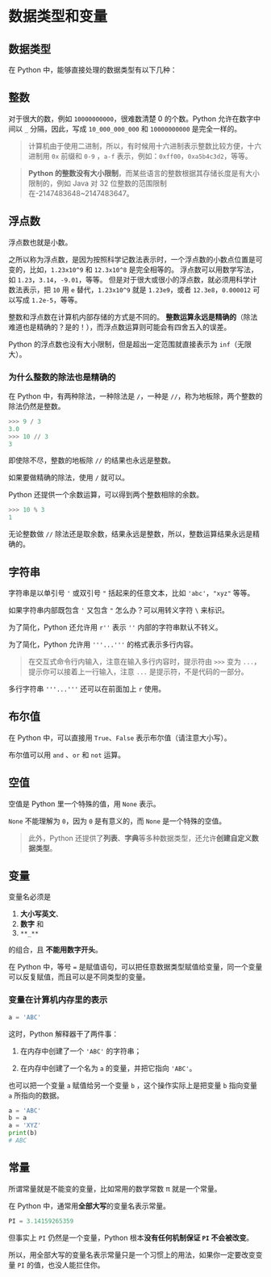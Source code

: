 # 数据类型和变量

## 数据类型

在 Python 中，能够直接处理的数据类型有以下几种：

## 整数

对于很大的数，例如 `10000000000`，很难数清楚 0 的个数。Python 允许在数字中间以 `_` 分隔，因此，写成 `10_000_000_000` 和 `10000000000` 是完全一样的。

> 计算机由于使用二进制，所以，有时候用十六进制表示整数比较方便，十六进制用 `0x` 前缀和 `0-9` ，`a-f` 表示，例如：`0xff00`，`0xa5b4c3d2`，等等。

> **Python 的整数没有大小限制**，而某些语言的整数根据其存储长度是有大小限制的，例如 Java 对 32 位整数的范围限制在-2147483648~2147483647。

## 浮点数

浮点数也就是小数。

之所以称为浮点数，是因为按照科学记数法表示时，一个浮点数的小数点位置是可变的，比如，`1.23x10^9` 和 `12.3x10^8` 是完全相等的。
浮点数可以用数学写法，如 `1.23`，`3.14`，`-9.01`，等等。
但是对于很大或很小的浮点数，就必须用科学计数法表示，把 `10` 用 `e` 替代，`1.23x10^9` 就是 `1.23e9`，或者 `12.3e8`，`0.000012` 可以写成 `1.2e-5`，等等。

整数和浮点数在计算机内部存储的方式是不同的。
**整数运算永远是精确的**（除法难道也是精确的？是的！），而浮点数运算则可能会有四舍五入的误差。

Python 的浮点数也没有大小限制，但是超出一定范围就直接表示为 `inf`（无限大）。

### 为什么整数的除法也是精确的

在 Python 中，有两种除法，一种除法是 `/`，一种是 `//`，称为地板除，两个整数的除法仍然是整数。

```python
>>> 9 / 3
3.0
>>> 10 // 3
3
```

即使除不尽，整数的地板除 `//` 的结果也永远是整数。

如果要做精确的除法，使用 `/` 就可以。

Python 还提供一个余数运算，可以得到两个整数相除的余数。

```python
>>> 10 % 3
1
```

无论整数做 `//` 除法还是取余数，结果永远是整数，所以，整数运算结果永远是精确的。

## 字符串

字符串是以单引号 `'` 或双引号 `"` 括起来的任意文本，比如 `'abc'`，`"xyz"` 等等。

如果字符串内部既包含 `'` 又包含 `"` 怎么办？可以用转义字符 `\` 来标识。

为了简化，Python 还允许用 `r''` 表示 `''` 内部的字符串默认不转义。

为了简化，Python 允许用 `'''...'''` 的格式表示多行内容。

> 在交互式命令行内输入，注意在输入多行内容时，提示符由 `>>>` 变为 `...`，提示你可以接着上一行输入，注意 `...` 是提示符，不是代码的一部分。

多行字符串 `'''...'''` 还可以在前面加上 `r` 使用。

## 布尔值

在 Python 中，可以直接用 `True`、`False` 表示布尔值（请注意大小写）。

布尔值可以用 `and` 、`or` 和 `not` 运算。

## 空值

空值是 Python 里一个特殊的值，用 `None` 表示。

`None` 不能理解为 `0`，因为 `0` 是有意义的，而 `None` 是一个特殊的空值。

> 此外，Python 还提供了**列表**、**字典**等多种数据类型，还允许**创建自定义数据类型**。

## 变量

变量名必须是

1. **大小写英文**、
2. **数字** 和
3. `**_**`

的组合，且 **不能用数字开头**。

在 Python 中，等号 `=` 是赋值语句，可以把任意数据类型赋值给变量，同一个变量可以反复赋值，而且可以是不同类型的变量。

### 变量在计算机内存里的表示

```python
a = 'ABC'
```

这时，Python 解释器干了两件事：

1. 在内存中创建了一个 `'ABC'` 的字符串；

2. 在内存中创建了一个名为 `a` 的变量，并把它指向 `'ABC'`。

也可以把一个变量 `a` 赋值给另一个变量 `b` ，这个操作实际上是把变量 `b` 指向变量 `a` 所指向的数据。

```python
a = 'ABC'
b = a
a = 'XYZ'
print(b)
# ABC
```

## 常量

所谓常量就是不能变的变量，比如常用的数学常数 π 就是一个常量。

在 Python 中，通常用**全部大写**的变量名表示常量。

```python
PI = 3.14159265359
```

但事实上 `PI` 仍然是一个变量，Python 根本**没有任何机制保证 `PI` 不会被改变**。

所以，用全部大写的变量名表示常量只是一个习惯上的用法，如果你一定要改变变量 `PI` 的值，也没人能拦住你。
